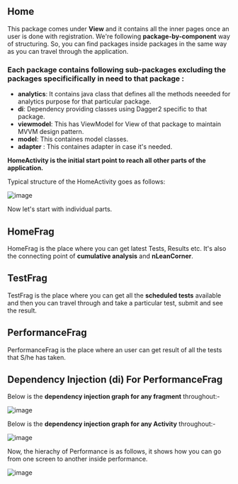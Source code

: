 ## Home
This package comes under **View** and it contains all the inner pages once an user is done with registration. 
We're following **package-by-component** way of structuring. So, you can find packages inside packages in the 
same way as you can travel through the application.

### Each package contains following sub-packages excluding the packages specificifically in need to that package :

* **analytics**: It contains java class that defines all the methods neeeded for analytics purpose for that particular 
                 package.
* **di**: Dependency providing classes using Dagger2 specific to that package.
* **viewmodel**: This has ViewModel for View of that package to maintain MVVM design pattern.
* **model**: This containes model classes.
* **adapter** : This containes adapter in case it's needed.

**HomeActivity is the initial start point to reach all other parts of the application.**

Typical structure of the HomeActivity goes as follows:


![image](https://i.imgur.com/F2XTZky.png)



Now let's start with individual parts.

## HomeFrag

HomeFrag is the place where you can get latest Tests, Results etc. It's also the connecting point of 
**cumulative analysis** and **nLeanCorner**. 

## TestFrag

TestFrag is the place where you can get all the **scheduled tests** available and then you can travel through 
and take a particular test, submit and see the result.

## PerformanceFrag

PerformanceFrag is the place where an user can get result of all the tests that S/he has taken.

## Dependency Injection (di) For PerformanceFrag


Below is the **dependency injection graph for any fragment** throughout:-


![image](https://i.imgur.com/IhE7lJ6.png)

Below is the **dependency injection graph for any Activity** throughout:-

![image](https://i.imgur.com/HfkNnZl.png)

Now, the hierachy of Performance is as follows, it shows how you can go from one screen to another inside performance.

![image](https://i.imgur.com/XwCFRjj.png)


